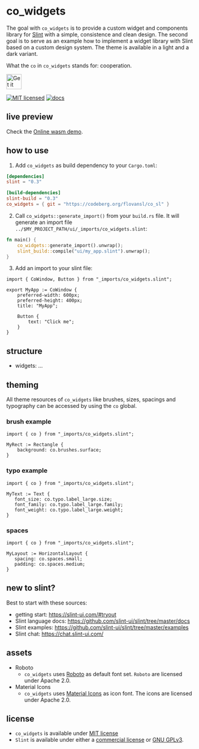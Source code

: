 <!--
SPDX-FileCopyrightText: 2022 florian blasius <florvanpt@posteo.de>
SPDX-License-Identifier: MIT
-->

# co_widgets

The goal with `co_widgets` is to provide a custom widget and components library for [Slint](https://slint-ui.com/) with a simple, consistence and clean design. The second goal is to serve as an example how to implement a widget library with Slint based on a custom design system. The theme is available in a light and a dark variant.

What the `co` in `co_widgets` stands for: cooperation.

<a href="https://codeberg.org/flovansl/co_sl">
    <img alt="Get it on Codeberg" src="https://get-it-on.codeberg.org/get-it-on-blue-on-white.png" height="40">
</a>

[![MIT licensed](https://img.shields.io/badge/license-MIT-blue.svg)](../../LICENSES/MIT.txt)
[![docs](https://img.shields.io/badge/docs-latest-orange.svg)](https://flovansl.codeberg.page/snapshots/docs/co_widgets/)

## live preview

Check the [Online wasm demo](https://flovansl.codeberg.page/snapshots/widgets/).


## how to use

1. Add `co_widgets` as build dependency to your `Cargo.toml`:

```toml
[dependencies]
slint = "0.3"

[build-dependencies]
slint-build = "0.3"
co_widgets = { git = "https://codeberg.org/flovansl/co_sl" }
```

2. Call `co_widgets::generate_import()` from your `build.rs` file. It will generate an import file `../$MY_PROJECT_PATH/ui/_imports/co_widgets.slint`:

```rust
fn main() {
    co_widgets::generate_import().unwrap();
    slint_build::compile("ui/my_app.slint").unwrap();
}
```

3. Add an import to your slint file:

```slint,no-preview
import { CoWindow, Button } from "_imports/co_widgets.slint";

export MyApp := CoWindow {
    preferred-width: 600px;
    preferred-height: 400px;
    title: "MyApp";

    Button {
        text: "Click me";
    }
}
```

## structure

* widgets: ...


## theming

All theme resources of `co_widgets` like brushes, sizes, spacings and typography can be accessed by using the  `co` global.

### brush example

```
import { co } from "_imports/co_widgets.slint";

MyRect := Rectangle {
    background: co.brushes.surface;
}
```

### typo example

```
import { co } from "_imports/co_widgets.slint";

MyText := Text {
   font_size: co.typo.label_large.size;
   font_family: co.typo.label_large.family;
   font_weight: co.typo.label_large.weight;
}
```

### spaces

```
import { co } from "_imports/co_widgets.slint";

MyLayout := HorizontalLayout {
   spacing: co.spaces.small;
   padding: co.spaces.medium;
}
```

## new to slint?

Best to start with these sources:

* getting start: https://slint-ui.com/#tryout
* Slint language docs: https://github.com/slint-ui/slint/tree/master/docs
* Slint examples: https://github.com/slint-ui/slint/tree/master/examples
* Slint chat: https://chat.slint-ui.com/

## assets

* Roboto
    * `co_widgets` uses [Roboto](https://fonts.google.com/specimen/Roboto) as default font set. `Roboto` are licensed under Apache 2.0.
* Material Icons
    * `co_widgets` uses [Material Icons](https://fonts.google.com/icons) as icon font. The icons are licensed under Apache 2.0.


## license

* `co_widgets` is available under [MIT license](LICENSE-MIT)
* `Slint` is available under either a [commercial license](https://github.com/slint-ui/slint/blob/master/LICENSES/LicenseRef-Slint-commercial.md)
or [GNU GPLv3](https://github.com/slint-ui/slint/blob/master/LICENSES/GPL-3.0-only.txt).
